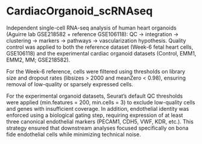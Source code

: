 # CardiacOrganoid_scRNAseq
Independent single-cell RNA-seq analysis of human heart organoids (Aguirre lab GSE218582 + reference GSE106118): QC → integration → clustering → markers → pathways → vascularization hypothesis.
Quality control was applied to both the reference dataset (Week-6 fetal heart cells, GSE106118) and the experimental cardiac organoid datasets (Control, EMM1, EMM2, MM; GSE218582).

For the Week-6 reference, cells were filtered using thresholds on library size and dropout rates (libsizes > 2000 and meanZero < 0.98), ensuring removal of low-quality or sparsely expressed cells.

For the experimental organoid datasets, Seurat’s default QC thresholds were applied (min.features = 200, min.cells = 3) to exclude low-quality cells and genes with insufficient coverage. In addition, endothelial identity was enforced using a biological gating step, requiring expression of at least three canonical endothelial markers (PECAM1, CDH5, VWF, KDR, etc.). This strategy ensured that downstream analyses focused specifically on bona fide endothelial cells while minimizing technical noise.
